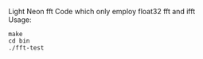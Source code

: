 Light Neon fft Code which only employ float32 fft and ifft   
Usage:
```
make 
cd bin
./fft-test
```
